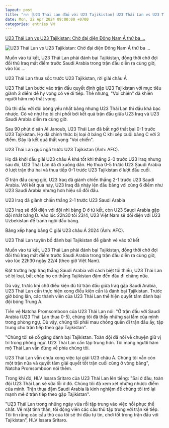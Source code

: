 ```yaml
---
layout: post
title: "🔥🔥 [U23 Thái Lan đấu với U23 Tajikistan] U23 Thái Lan vs U23 Tajikistan: Chờ đại diện Đông Nam Á thứ ba ..."
date: Mon, 22 Apr 2024 09:00:00 +0700
categories: entries VN
---
```

[U23 Thái Lan vs U23 Tajikistan: Chờ đại diện Đông Nam Á thứ ba ...](https://dantri.com.vn/the-thao/u23-thai-lan-vs-u23-tajikistan-cho-dai-dien-dong-nam-a-thu-ba-vao-tu-ket-20240422221841182.htm)

![U23 Thái Lan vs U23 Tajikistan: Chờ đại diện Đông Nam Á thứ ba ...](https://cdnphoto.dantri.com.vn/vdjhCNoBHU9cvRb5bdxQikc9R4Q=/zoom/1200_630/2024/04/22/27fc9180-310e-4e28-9046-9217cc04-1713574180998-crop-1713799046398.jpeg)

Muốn vào tứ kết, U23 Thái Lan phải đánh bại Tajikistan, đồng thời chờ đợi đối thủ Iraq mất điểm trước Saudi Arabia trong trận đấu diễn ra cùng giờ, vào lúc ...

U23 Thái Lan thua sốc trước U23 Tajikistan, rời giải châu Á

U23 Thái Lan bước vào trận đấu quyết định gặp U23 Tajikistan với mục tiêu giành 3 điểm để hy vọng có vé đi tiếp. Thế nhưng, "Voi chiến" đã khiến người hâm mộ thất vọng.

Dù thi đấu với đội bóng yếu nhất bảng nhưng U23 Thái Lan thi đấu khá bạc nhược. Có vẻ như họ bị chi phối bởi kết quả trận đấu giữa U23 Iraq và U23 Saudi Arabia diễn ra cùng giờ.

Sau 90 phút ở sân Al Janoub, U23 Thái Lan đã bất ngờ thất bại 0-1 trước U23 Tajikistan. Họ đã chính thức bị loại ở bảng C khi xếp cuối bảng C với 3 điểm. Đây là kết quả thất vọng "Voi chiến".

U23 Thái Lan gục ngã trước U23 Tajikistan (Ảnh: AFC).

Họ đã khởi đầu giải U23 châu Á khá tốt khi thắng 2-0 trước U23 Iraq nhưng sau đó, U23 Thái Lan đã đi xuống dần. Họ thua 0-5 trước U23 Saudi Arabia ở lượt trận thứ hai và thua tiếp 0-1 trước U23 Tajikistan ở lượt đấu cuối.

Ở trận đấu cùng giờ, U23 Iraq đã giành chiến thắng 2-1 trước U23 Saudi Arabia. Với kết quả này, U23 Iraq đã nhảy lên đầu bảng với cùng 6 điểm như U23 Saudi Arabia nhưng hơn hiệu số đối đầu.

U23 Iraq đã giành chiến thắng 2-1 trước U23 Saudi Arabia

U23 Iraq sẽ đối diện với đội nhì bảng D ở tứ kết, còn U23 Saudi Arabia gặp đội nhất bảng D. Vào lúc 22h30 tối 23/4, U23 Việt Nam sẽ đối diện với U23 Uzbekistan để tranh ngôi đầu bảng.

Bảng xếp hạng bảng C giải U23 châu Á 2024 (Ảnh: AFC).

U23 Thái Lan tuyên bố đánh bại Tajikistan để giành vé vào tứ kết

Muốn vào tứ kết, U23 Thái Lan phải đánh bại Tajikistan, đồng thời chờ đợi đối thủ Iraq mất điểm trước Saudi Arabia trong trận đấu diễn ra cùng giờ, vào lúc 22h30 ngày 22/4 (theo giờ Việt Nam).

Đặt trường hợp Iraq thắng Saudi Arabia với cách biệt tối thiểu, U23 Thái Lan sẽ bị loại, bất chấp họ có thắng Tajikistan đậm đến đâu đi chăng nữa.

Dù vậy, trước khi chờ điều kiện đủ từ trận đấu giữa Iraq gặp Saudi Arabia, U23 Thái Lan cần thực hiện xong điều kiện cần là đánh bại Tajikistan. Trước giờ bóng lăn, các thành viên của U23 Thái Lan thể hiện quyết tâm đánh bại đội bóng Trung Á.

Tiền vệ Natcha Promsomboon của U23 Thái Lan nói: "Ở trận đấu với Saudi Arabia (U23 Thái Lan thua 0-5), chúng tôi đã thấy những sai lầm của mình trong phòng ngự. Dù vậy, chúng tôi phải mau chóng quên đi trận đấu ấy, tập trung cho trận tiếp theo gặp Tajikistan".

"Chúng tôi sẽ cố gắng đánh bại Tajikistan. Toàn đội đã nói về chuyện giữ vị trí trong phòng ngự. U23 Thái Lan cần tập trung hơn. Tôi mong người hâm mộ Thái Lan vẫn đứng về phía chúng tôi.

U23 Thái Lan vẫn chưa xong việc tại giải U23 châu Á. Chúng tôi vẫn còn một trận nữa và quyết tâm giải quyết tốt trận cuối cùng ở vòng bảng", Natcha Promsomboon nói thêm.

Trong khi đó, HLV Issara Sritaro của U23 Thái Lan lên tiếng: "Sai ở đâu, toàn đội U23 Thái Lan sẽ sửa lỗi ở đó. Chúng tôi đã xem xét những nhược điểm của mình. Trận thua đậm Saudi Arabia là kinh nghiệm để chúng tôi trở lại mạnh mẽ ở trận tiếp theo gặp Tajikistan".

"U23 Thái Lan trong những ngày vừa rồi tập trung vào việc hồi phục thể chất. Về mặt tinh thần, tôi động viên các cầu thủ tập trung với trận kế tiếp. Tôi tin rằng các cầu thủ của tôi sẽ thi đấu tự tin, chơi tốt trong trận đấu với Tajikistan", HLV Issara Sritaro.

